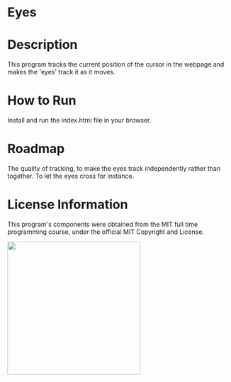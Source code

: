 # Eyes

<h1>Description</h1>
<p>This program tracks the current position of the cursor in the webpage and makes the 'eyes' track it as it moves.</p>

<h1>How to Run</h1>
<p>Install and run the index.html file in your browser.</p>

<h1>Roadmap</h1>
<p>The quality of tracking, to make the eyes track independently rather than together.  To let the eyes cross for instance.</p>

<h1>License Information</h1>
<p>This program's components were obtained from the MIT full time programming course, under the official MIT Copyright and License.</p>


<img src= "oneeye.png" width='300'/>
